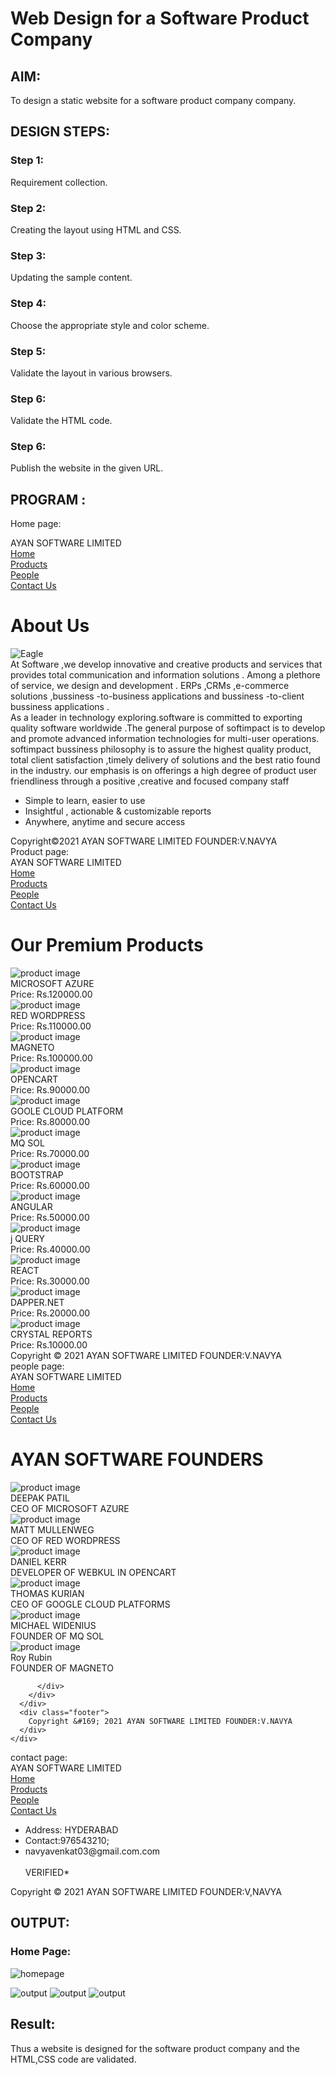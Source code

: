 # Web Design for a Software Product Company

## AIM:

To design a static website for a software product company company.

## DESIGN STEPS:

### Step 1:

Requirement collection.

### Step 2:

Creating the layout using HTML and CSS.

### Step 3:

Updating the sample content.

### Step 4:

Choose the appropriate style and color scheme.

### Step 5:

Validate the layout in various browsers.

### Step 6:

Validate the HTML code.

### Step 6:

Publish the website in the given URL.

## PROGRAM :
Home page:
<!DOCTYPE html>
<html lang="en">
  <head>
    <title>AYAN SOFTWARE LIMITED</title>
    <link rel="stylesheet" href="./css/layout.css" />
    <link rel="icon" href="./img/Eagle.png" type="image/x-icon" />
  </head>

  <body>
    <div class="container">
      <div class="banner">AYAN SOFTWARE LIMITED</div>
      <div class="menu">
        <div class="menuitemselected"><a href="/static\home.html">Home</a></div>
        <div class="menuitem"><a href="/static\products.html">Products</a></div>
        <div class="menuitem"><a href="/static\people.html">People</a></div>
        <div class="menuitem"><a href="/static\contact_us.html">Contact Us</a></div>
      </div>
      <div class="content">
        <div class="homecontent">
          <h1>About Us</h1>
          <img src="./img/Eagle.png" alt="Eagle" />
          <div class="contenttext">
           At Software ,we develop innovative and creative products and services that 
           provides total communication and information solutions .
           Among a plethore of service, we design and development . ERPs ,CRMs ,e-commerce 
           solutions ,bussiness -to-business applications and bussiness -to-client bussiness
           applications .
            <br />
           As a leader in technology exploring.software is committed to exporting quality 
           software worldwide .The general purpose of softimpact is to develop and promote 
           advanced information technologies for multi-user operations.
           softimpact bussiness philosophy is to assure the highest quality product,
           total client satisfaction ,timely delivery of solutions and the best ratio
           found in the industry. our emphasis is on offerings a high degree of product 
           user friendliness through a positive ,creative and focused company staff           
           <div class=""></div>
            <ul>
              <li>Simple to learn, easier to use</li>
              <li>Insightful , actionable & customizable reports</li>
              <li>Anywhere, anytime and secure access</li>
            </ul>
          </div>
        </div>
      </div>
      <div class="footer">
        Copyright&#169;2021 AYAN SOFTWARE LIMITED FOUNDER:V.NAVYA
       </div>
      </div>
    </body>
  </html>
  Product page:
  <!DOCTYPE html>
<html lang="en">
  <head>
    <title>AYAN SOFTWRE LIMITED</title>
    <link rel="stylesheet" href="./css/layout.css" />
    <link rel="icon" href="./img/icon.png" type="image/x-icon" />
  </head>

  <body>
    <div class="container">
      <div class="banner">AYAN SOFTWARE LIMITED</div>
      <div class="menu">
        <div class="menuitem"><a href="/static/home.html">Home</a></div>
        <div class="menuitemselected"><a href="/static/products.html">Products</a></div>
        <div class="menuitem"><a href="/static/people.html">People</a></div>
        <div class="menuitem"><a href="/static/contact_us.html">Contact Us</a></div>
      </div>
      <div class="content">
        <div class="productcontent">    
          <h1>Our Premium Products</h1>
          <div class="productitems">
              <div class="productitem"> 
                  <div class="itemimage">
                  <img src="/static/img/microsoft azure.png" alt="product image">
                  </div>
                  <div class="itemname">MICROSOFT AZURE</div>
                  <div class="itemprice">Price: Rs.120000.00 </div>
              </div>
              <div class="productitem"> 
                  <div class="itemimage">
                  <img src="/static/img/Red Wordpress.png"  alt="product image">
                  </div>
                  <div class="itemname">RED WORDPRESS</div>
                  <div class="itemprice">Price: Rs.110000.00 </div>
              </div>
              <div class="productitem"> 
                <div class="itemimage">
                <img src="/static/img/Magneto.png"  alt="product image">
                </div>
                <div class="itemname">MAGNETO</div>
                <div class="itemprice">Price: Rs.100000.00 </div>
          </div>
          <div class="productitem"> 
            <div class="itemimage">
            <img src="/static/img/opencart.png"  alt="product image">
            </div>
            <div class="itemname">OPENCART</div>
            <div class="itemprice">Price: Rs.90000.00 </div>
          </div>  
          <div class="productitem"> 
            <div class="itemimage">
            <img src="/static/img/Google.png"  alt="product image">
            </div>
            <div class="itemname">GOOLE CLOUD PLATFORM</div>
            <div class="itemprice">Price: Rs.80000.00 </div>      
      </div>
      <div class="productitem"> 
        <div class="itemimage">
        <img src="/static/img/ms sql.png"  alt="product image">
        </div>
        <div class="itemname">MQ SOL</div>
        <div class="itemprice">Price: Rs.70000.00 </div>
        </div>
        <div class="productitem"> 
          <div class="itemimage">
          <img src="/static/img/Bootstrap.png"  alt="product image">
          </div>
          <div class="itemname">BOOTSTRAP</div>
          <div class="itemprice">Price: Rs.60000.00 </div>
          </div>
          <div class="productitem"> 
            <div class="itemimage">
            <img src="/static/img/Angular.png"  alt="product image">
            </div>
            <div class="itemname">ANGULAR</div>
            <div class="itemprice">Price: Rs.50000.00 </div>
            </div>
            <div class="productitem"> 
              <div class="itemimage">
              <img src="/static/img/j query.png"  alt="product image">
              </div>
              <div class="itemname">j QUERY</div>
              <div class="itemprice">Price: Rs.40000.00 </div>
              </div>
              <div class="productitem"> 
                <div class="itemimage">
                <img src="/static/img/React.png"  alt="product image">
                </div>
                <div class="itemname">REACT</div>
                <div class="itemprice">Price: Rs.30000.00 </div>
                </div>
                  <div class="productitem"> 
                    <div class="itemimage">
                    <img src="/static/img/dapper.png"  alt="product image">
                    </div>
                    <div class="itemname">DAPPER.NET</div>
                    <div class="itemprice">Price: Rs.20000.00 </div>
                    </div>
                    <div class="productitem"> 
                      <div class="itemimage">
                      <img src="/static/img/crystal.png"  alt="product image">
                      </div>
                      <div class="itemname">CRYSTAL REPORTS</div>
                      <div class="itemprice">Price: Rs.10000.00 </div>
                      </div>
      <div class="footer">
        Copyright &#169; 2021 AYAN SOFTWARE LIMITED FOUNDER:V.NAVYA
      </div>
    </div>
  </body>
</html>
people page:
      <!DOCTYPE html>
<html lang="en">
  <head>
    <title>AYAN SOFTWARE LIMITED</title>
    <link rel="stylesheet" href="./css/layout.css" />
    <link rel="icon" href="./img/icon.png" type="image/x-icon" />
  </head>

  <body>
    <div class="container">
      <div class="banner">AYAN SOFTWARE LIMITED</div>
      <div class="menu">
        <div class="menuitem"><a href="/static/home.html">Home</a></div>
        <div class="menuitem"><a href="/static/products.html">Products</a></div>
        <div class="menuitemselected"><a href="/static/people.html">People</a></div>
        <div class="menuitem"><a href="/static/contact_us.html">Contact Us</a></div>
      </div>
      <div class="content">
        <div class="productcontent">    
            <h1>AYAN  SOFTWARE FOUNDERS </h1>
            <div class="productitems">
                <div class="productitem"> 
                    <div class="itemimage">
                    <img src="/static/img/Deepak patil.png" alt="product image">
                    </div>
                    <div class="itemname">DEEPAK PATIL</div>
                    <div class="itemprice">CEO OF MICROSOFT AZURE</div>
                </div>
                <div class="productitem"> 
                    <div class="itemimage">
                    <img src="/static/img/Matt Mullenweg.png"  alt="product image">
                    </div>
                    <div class="itemname">MATT MULLENWEG</div>
                    <div class="itemprice">CEO OF RED WORDPRESS  </div>
                </div>
                <div class="productitem"> 
                    <div class="itemimage">
                    <img src="/static/img/Daniel Kerr.png"  alt="product image">
                    </div>
                    <div class="itemname">DANIEL KERR</div>
                    <div class="itemprice">DEVELOPER OF WEBKUL IN OPENCART</div>
                </div>
                <div class="productitem"> 
                    <div class="itemimage">
                    <img src="/static/img/thomas.png"  alt="product image">
                    </div>
                    <div class="itemname">THOMAS KURIAN</div>
                    <div class="itemprice">CEO OF GOOGLE CLOUD PLATFORMS</div>
                </div>
                <div class="productitem"> 
                    <div class="itemimage">
                    <img src="/static/img/michael.png"  alt="product image">
                    </div>
                    <div class="itemname">MICHAEL WIDENIUS</div>
                    <div class="itemprice">FOUNDER OF MQ SOL</div>
                </div>
                <div class="productitem"> 
                    <div class="itemimage">
                    <img src="/static/img/Roy Rubin.png"  alt="product image">
                    </div>
                    <div class="itemname">Roy Rubin</div>
                    <div class="itemprice">FOUNDER OF MAGNETO</div>
                </div>

          </div>
        </div>
      </div>
      <div class="footer">
        Copyright &#169; 2021 AYAN SOFTWARE LIMITED FOUNDER:V.NAVYA
      </div>
    </div>
  </body>
</html>
 contact page:
      <!DOCTYPE html>
<html lang="en">
  <head>
    <title>AYAN SOFTWARE LIMITED</title>
    <link rel="stylesheet" href="./css/layout.css" />
    <link rel="icon" href="./img/icon.png" type="image/x-icon" />
  </head>

  <body>
    <div class="container">
      <div class="banner">AYAN SOFTWARE LIMITED</div>
      <div class="menu">
        <div class="menuitem"><a href="/static/home.html">Home</a></div>
        <div class="menuitem"><a href="/static/products.html">Products</a></div>
        <div class="menuitem"><a href="/static/people.html">People</a></div>
        <div class="menuitemselected"><a href="/static/contact_us.html">Contact Us</a></div>
      </div>
      <div class="content">
          <ul>
              <li>Address: HYDERABAD <br></li>
              <li>Contact:976543210;<br></li>
              <li>navyavenkat03@gmail.com.com<br></li>
              <br>VERIFIED*
          </ul>    
        </div>
    </div>
    </div>
    </div>
      <div class="footer">
        Copyright &#169; 2021 AYAN SOFTWARE LIMITED FOUNDER:V,NAVYA
      </div>
    </div>
  </body>
</html>

## OUTPUT:

### Home Page:
![homepage](https://user-images.githubusercontent.com/94165327/147454088-9f3bfa09-81d5-4e47-b996-29519f11a786.PNG)

![output](.)
![output](.)
![output](.)

## Result:

Thus a website is designed for the software product company and the HTML,CSS code are validated.
